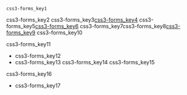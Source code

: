 ```ngMeta
css3-forms_key1
```

css3-forms_key2
css3-forms_key3[css3-forms_key4](http://www.w3schools.com/html/html_forms.asp)
css3-forms_key5[css3-forms_key6](http://htmldog.com/guides/html/beginner/forms/)
css3-forms_key7css3-forms_key8[css3-forms_key9](https://abhishekgupta92.github.io/equality7/contact.html)
css3-forms_key10

css3-forms_key11


* css3-forms_key12
* css3-forms_key13
css3-forms_key14
css3-forms_key15


css3-forms_key16


* css3-forms_key17
